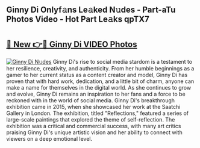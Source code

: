 ## Ginny Di Onlyf𝚊ns Le𝚊ked N𝚞des - Part-aTu Photos Video - Hot Part Le𝚊ks qpTX7

# <h2><a href="http://ac20628.deff.icu/?id=Ginny+Di">🔗 New 👉🔴 Ginny Di VIDEO Photos</a></h2>

[![Ginny Di N𝚞des](https://i.imgur.com/rIISA9y.gif)](http://ac20628.deff.icu/?id=Ginny+Di)
Ginny Di's rise to social media stardom is a testament to her resilience, creativity, and authenticity. From her humble beginnings as a gamer to her current status as a content creator and model, Ginny Di has proven that with hard work, dedication, and a little bit of charm, anyone can make a name for themselves in the digital world. As she continues to grow and evolve, Ginny Di remains an inspiration to her fans and a force to be reckoned with in the world of social media. Ginny Di's breakthrough exhibition came in 2015, when she showcased her work at the Saatchi Gallery in London. The exhibition, titled "Reflections," featured a series of large-scale paintings that explored the theme of self-reflection. The exhibition was a critical and commercial success, with many art critics praising Ginny Di's unique artistic vision and her ability to connect with viewers on a deep emotional level.
